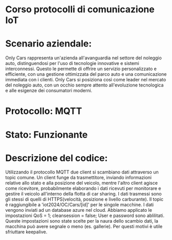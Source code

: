 # Corso protocolli di comunicazione IoT

# Scenario aziendale: 
Only Cars rappresenta un'azienda all'avanguardia nel settore del noleggio auto, distinguendosi per l'uso di tecnologie innovative e sistemi interconnessi. Questo le permette di offrire un servizio personalizzato e efficiente, con una gestione ottimizzata del parco auto e una comunicazione immediata con i clienti. Only Cars si posiziona così come leader nel mercato del noleggio auto, con un occhio sempre attento all'evoluzione tecnologica e alle esigenze dei consumatori moderni.

# Protocollo: MQTT

# Stato: Funzionante

# Descrizione del codice:
Utilizzando il protocollo MQTT due client si scambiano dati attraverso un topic comune. Un client funge da trasmettitore, inviando informazioni relative allo stato e alla posizione del veicolo, mentre l'altro client agisce come ricevitore, probabilmente elaborando i dati ricevuti per monitorare e gestire il veicolo all'interno della flotta di car sharing. I dati trasmessi sono gli stessi di quelli di HTTPS(velocità, posizione e livello carburante). Il topic è raggiungibile a 'iot2024/OC/Cars/[id]' per le singole macchine. I dati vengono inviati ad un database azure nel cloud. Abbiamo applicato le impostazioni QoS = 1; cleansession = false; User e password sono ablilitati. Queste impostazioni sono state scelte per la naura dello scambio dati, la macchina può avere segnale o meno (es. gallerie). Per questi motivi è utile sfriuttare keepalive. 
